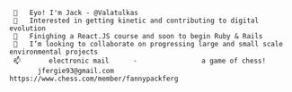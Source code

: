      👋   Eyo! I'm Jack - @Valatulkas
     👀   Interested in getting kinetic and contributing to digital evolution
     🌱   Finighing a React.JS course and soon to begin Ruby & Rails
     💞️   I’m looking to collaborate on progressing large and small scale environmental projects
     📫       electronic mail      -                a game of chess!
           jfergie93@gmail.com         https://www.chess.com/member/fannypackferg

<!---
Valatulkas/Valatulkas is a ✨ special ✨ repository because its `README.md` (this file) appears on your GitHub profile.
You can click the Preview link to take a look at your changes.
--->
